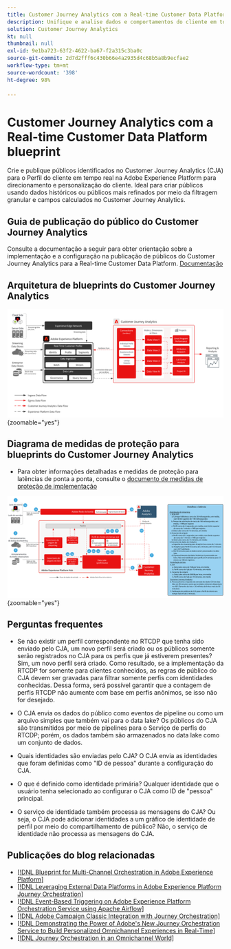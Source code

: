 ```yaml
---
title: Customer Journey Analytics com a Real-time Customer Data Platform  blueprint
description: Unifique e analise dados e comportamentos do cliente em toda a jornada dele no Customer Journey Analytics e publique o público do CJA para o RTCDP
solution: Customer Journey Analytics
kt: null
thumbnail: null
exl-id: 9e1ba723-63f2-4622-ba67-f2a315c3ba0c
source-git-commit: 2d7d2fff6c430b66e4a2935d4c68b5a8b9ecfae2
workflow-type: tm+mt
source-wordcount: '398'
ht-degree: 98%

---
```


# Customer Journey Analytics com a Real-time Customer Data Platform  blueprint

Crie e publique públicos identificados no Customer Journey Analytics (CJA) para o Perfil do cliente em tempo real na Adobe Experience Platform para direcionamento e personalização do cliente. Ideal para criar públicos usando dados históricos ou públicos mais refinados por meio da filtragem granular e campos calculados no Customer Journey Analytics.

## Guia de publicação do público do Customer Journey Analytics

Consulte a documentação a seguir para obter orientação sobre a implementação e a configuração na publicação de públicos do Customer Journey Analytics para a Real-time Customer Data Platform. [Documentação](https://experienceleague.adobe.com/docs/analytics-platform/using/cja-components/audiences/publish.html?lang=pt-BR)

## Arquitetura de blueprints do Customer Journey Analytics

![Diagrama da arquitetura](assets/CJA.svg){zoomable=&quot;yes&quot;}

## Diagrama de medidas de proteção para blueprints do Customer Journey Analytics

* Para obter informações detalhadas e medidas de proteção para latências de ponta a ponta, consulte o [documento de medidas de proteção de implementação](../experience-platform/deployment/guardrails.md)

![Diagrama de medidas de proteção](../experience-platform/assets/CJA_guardrails.svg){zoomable=&quot;yes&quot;}

## Perguntas frequentes

* Se não existir um perfil correspondente no RTCDP que tenha sido enviado pelo CJA, um novo perfil será criado ou os públicos somente serão registrados no CJA para os perfis que já estiverem presentes? Sim, um novo perfil será criado. Como resultado, se a implementação da RTCDP for somente para clientes conhecidos, as regras de público do CJA devem ser gravadas para filtrar somente perfis com identidades conhecidas. Dessa forma, será possível garantir que a contagem de perfis RTCDP não aumente com base em perfis anônimos, se isso não for desejado.

* O CJA envia os dados do público como eventos de pipeline ou como um arquivo simples que também vai para o data lake? Os públicos do CJA são transmitidos por meio de pipelines para o Serviço de perfis do RTCDP; porém, os dados também são armazenados no data lake como um conjunto de dados.

* Quais identidades são enviadas pelo CJA? O CJA envia as identidades que foram definidas como &quot;ID de pessoa&quot; durante a configuração do CJA.

* O que é definido como identidade primária? Qualquer identidade que o usuário tenha selecionado ao configurar o CJA como ID de &quot;pessoa&quot; principal.

* O serviço de identidade também processa as mensagens do CJA? Ou seja, o CJA pode adicionar identidades a um gráfico de identidade de perfil por meio do compartilhamento de público? Não, o serviço de identidade não processa as mensagens do CJA.

## Publicações do blog relacionadas

* [[!DNL Blueprint for Multi-Channel Orchestration in Adobe Experience Platform]](https://medium.com/adobetech/blueprint-for-multi-channel-orchestration-in-adobe-experience-platform-c68317e94184)
* [[!DNL Leveraging External Data Platforms in Adobe Experience Platform Journey Orchestration]](https://medium.com/adobetech/leveraging-external-data-platforms-in-adobe-experience-platform-journey-orchestration-54fc6134fe17)
* [[!DNL Event-Based Triggering on Adobe Experience Platform Orchestration Service using Apache Airflow]](https://medium.com/adobetech/event-based-triggering-on-adobe-experience-platform-orchestration-service-using-apache-airflow-8607b28251f1)
* [[!DNL Adobe Campaign Classic Integration with Journey Orchestration]](https://medium.com/adobetech/adobe-campaign-classic-integration-with-journey-orchestration-ae577653281)
* [[!DNL Demonstrating the Power of Adobe's New Journey Orchestration Service to Build Personalized Omnichannel Experiences in Real-Time]](https://medium.com/adobetech/demonstrating-the-power-of-adobes-new-journey-orchestration-service-to-build-personalized-aa60d88cd34)
* [[!DNL Journey Orchestration in an Omnichannel World]](https://medium.com/adobetech/journey-orchestration-in-an-omnichannel-world-3a2d32d556d9)
